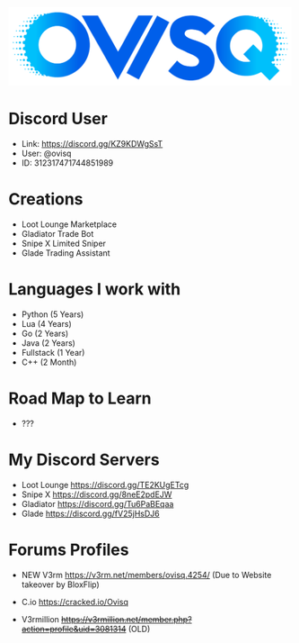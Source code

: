 ![Ovisq's Banner](https://github.com/ovisq/ovisq/blob/c105da15b019dd1bf49cecdcad4e3df94500deed/ovisq_logo_transparent.png)

# Discord User
- Link: https://discord.gg/KZ9KDWgSsT
- User: @ovisq
- ID: 312317471744851989

# Creations
- Loot Lounge Marketplace
- Gladiator Trade Bot
- Snipe X Limited Sniper
- Glade Trading Assistant

# Languages I work with
- Python (5 Years)
- Lua (4 Years)
- Go (2 Years)
- Java (2 Years)
- Fullstack (1 Year)
- C++ (2 Month)

# Road Map to Learn
- ???

# My Discord Servers
- Loot Lounge https://discord.gg/TE2KUgETcg
- Snipe X https://discord.gg/8neE2pdEJW
- Gladiator https://discord.gg/Tu6PaBEqaa
- Glade https://discord.gg/fV25jHsDJ6

# Forums Profiles
- NEW V3rm https://v3rm.net/members/ovisq.4254/ (Due to Website takeover by BloxFlip)
- C.io https://cracked.io/Ovisq

- V3rmillion ~~https://v3rmillion.net/member.php?action=profile&uid=3081314~~ (OLD)
